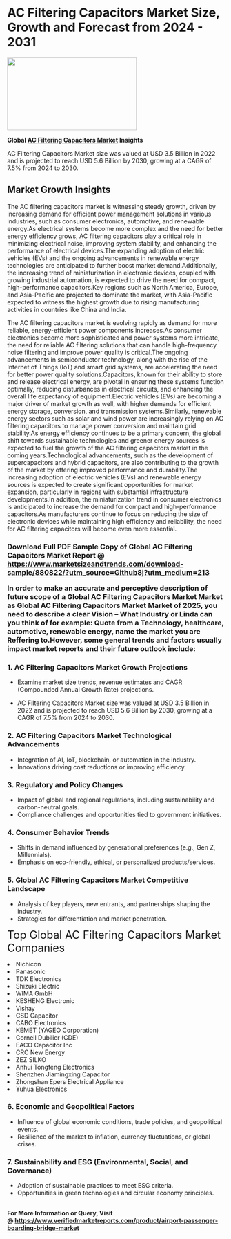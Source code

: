 <H1>AC Filtering Capacitors Market Size, Growth and Forecast from 2024 - 2031</H1><img class="aligncenter size-medium wp-image-584254" src="https://thirdeyenews.in/wp-content/uploads/2024/09/Global-Market-Research-300x168.jpeg" alt="" width="300" height="168" /><p><strong>Global&nbsp;<a href="https://www.marketsizeandtrends.com/download-sample/880822/?utm_source=Github8j?utm_medium=213">AC Filtering Capacitors Market</a> Insights</strong></p><p>AC Filtering Capacitors Market size was valued at USD 3.5 Billion in 2022 and is projected to reach USD 5.6 Billion by 2030, growing at a CAGR of 7.5% from 2024 to 2030.</p><p><h2>Market Growth Insights</h2> <p>The AC filtering capacitors market is witnessing steady growth, driven by increasing demand for efficient power management solutions in various industries, such as consumer electronics, automotive, and renewable energy.As electrical systems become more complex and the need for better energy efficiency grows, AC filtering capacitors play a critical role in minimizing electrical noise, improving system stability, and enhancing the performance of electrical devices.The expanding adoption of electric vehicles (EVs) and the ongoing advancements in renewable energy technologies are anticipated to further boost market demand.Additionally, the increasing trend of miniaturization in electronic devices, coupled with growing industrial automation, is expected to drive the need for compact, high-performance capacitors.Key regions such as North America, Europe, and Asia-Pacific are projected to dominate the market, with Asia-Pacific expected to witness the highest growth due to rising manufacturing activities in countries like China and India.</p> <p>The AC filtering capacitors market is evolving rapidly as demand for more reliable, energy-efficient power components increases.As consumer electronics become more sophisticated and power systems more intricate, the need for reliable AC filtering solutions that can handle high-frequency noise filtering and improve power quality is critical.The ongoing advancements in semiconductor technology, along with the rise of the Internet of Things (IoT) and smart grid systems, are accelerating the need for better power quality solutions.Capacitors, known for their ability to store and release electrical energy, are pivotal in ensuring these systems function optimally, reducing disturbances in electrical circuits, and enhancing the overall life expectancy of equipment.Electric vehicles (EVs) are becoming a major driver of market growth as well, with higher demands for efficient energy storage, conversion, and transmission systems.Similarly, renewable energy sectors such as solar and wind power are increasingly relying on AC filtering capacitors to manage power conversion and maintain grid stability.As energy efficiency continues to be a primary concern, the global shift towards sustainable technologies and greener energy sources is expected to fuel the growth of the AC filtering capacitors market in the coming years.Technological advancements, such as the development of supercapacitors and hybrid capacitors, are also contributing to the growth of the market by offering improved performance and durability.The increasing adoption of electric vehicles (EVs) and renewable energy sources is expected to create significant opportunities for market expansion, particularly in regions with substantial infrastructure developments.In addition, the miniaturization trend in consumer electronics is anticipated to increase the demand for compact and high-performance capacitors.As manufacturers continue to focus on reducing the size of electronic devices while maintaining high efficiency and reliability, the need for AC filtering capacitors will become even more essential.<h3></p><p><span class=""><strong>Download Full PDF Sample Copy of Global AC Filtering Capacitors Market Report</strong> @ <a href="https://www.marketsizeandtrends.com/download-sample/880822/?utm_source=Github8j?utm_medium=213" target="_blank">https://www.marketsizeandtrends.com/download-sample/880822/?utm_source=Github8j?utm_medium=213</a></span></p><p>In order to make an accurate and perceptive description of future scope of a Global&nbsp;AC Filtering Capacitors Market Market as Global&nbsp;AC Filtering Capacitors Market Market of 2025, you need to describe a clear Vision &ndash; What Industry or Linda can you think of for example: Quote from a Technology, healthcare, automotive, renewable energy, name the market you are Reffering to.However, some general trends and factors usually impact market reports and their future outlook include:</p><h3>1.&nbsp;<strong>AC Filtering Capacitors Market Growth Projections</strong></h3><ul><li>Examine market size trends, revenue estimates and CAGR (Compounded Annual Growth Rate) projections.</li><li><p>AC Filtering Capacitors Market size was valued at USD 3.5 Billion in 2022 and is projected to reach USD 5.6 Billion by 2030, growing at a CAGR of 7.5% from 2024 to 2030.</p></li></ul><h3>2.&nbsp;<strong>AC Filtering Capacitors Market Technological Advancements</strong></h3><ul><li>Integration of AI, IoT, blockchain, or automation in the industry.</li><li>Innovations driving cost reductions or improving efficiency.</li></ul><h3>3.&nbsp;<strong>Regulatory and Policy Changes</strong></h3><ul><li>Impact of global and regional regulations, including sustainability and carbon-neutral goals.</li><li>Compliance challenges and opportunities tied to government initiatives.</li></ul><h3>4.&nbsp;<strong>Consumer Behavior Trends</strong></h3><ul><li>Shifts in demand influenced by generational preferences (e.g., Gen Z, Millennials).</li><li>Emphasis on eco-friendly, ethical, or personalized products/services.</li></ul><h3>5.&nbsp;<strong>Global AC Filtering Capacitors Market Competitive Landscape</strong></h3><ul><li>Analysis of key players, new entrants, and partnerships shaping the industry.</li><li>Strategies for differentiation and market penetration.</li></ul><p data-pm-slice="1 1 []"><span style="color: inherit; font-family: inherit; font-size: 25px;">Top Global AC Filtering Capacitors Market Companies</span></p><div class="" data-test-id=""><p><li>Nichicon</li><li> Panasonic</li><li> TDK Electronics</li><li> Shizuki Electric</li><li> WIMA GmbH</li><li> KESHENG Electronic</li><li> Vishay</li><li> CSD Capacitor</li><li> CABO Electronics</li><li> KEMET (YAGEO Corporation)</li><li> Cornell Dubilier (CDE)</li><li> EACO Capacitor Inc</li><li> CRC New Energy</li><li> ZEZ SILKO</li><li> Anhui Tongfeng Electronics</li><li> Shenzhen Jiamingxing Capacitor</li><li> Zhongshan Epers Electrical Appliance</li><li> Yuhua Electronics</li></p></div><h3>6.&nbsp;<strong>Economic and Geopolitical Factors</strong></h3><ul><li>Influence of global economic conditions, trade policies, and geopolitical events.</li><li>Resilience of the market to inflation, currency fluctuations, or global crises.</li></ul><h3>7.&nbsp;<strong>Sustainability and ESG (Environmental, Social, and Governance)</strong></h3><ul><li>Adoption of sustainable practices to meet ESG criteria.</li><li>Opportunities in green technologies and circular economy principles.</li></ul><h2><strong style="font-size: 14px;">For More Information or Query, Visit @&nbsp;</strong><a style="background-color: #ffffff; font-size: 14px;" href="https://www.marketsizeandtrends.com/report/ac-filtering-capacitors-market/" target="_blank">https://www.verifiedmarketreports.com/product/airport-passenger-boarding-bridge-market</a></h2>